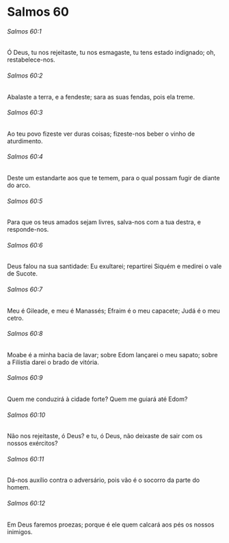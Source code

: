 # Salmos 60

###### Salmos 60:1

Ó Deus, tu nos rejeitaste, tu nos esmagaste, tu tens estado indignado; oh, restabelece-nos.

###### Salmos 60:2

Abalaste a terra, e a fendeste; sara as suas fendas, pois ela treme.

###### Salmos 60:3

Ao teu povo fizeste ver duras coisas; fizeste-nos beber o vinho de aturdimento.

###### Salmos 60:4

Deste um estandarte aos que te temem, para o qual possam fugir de diante do arco.

###### Salmos 60:5

Para que os teus amados sejam livres, salva-nos com a tua destra, e responde-nos.

###### Salmos 60:6

Deus falou na sua santidade: Eu exultarei; repartirei Siquém e medirei o vale de Sucote.

###### Salmos 60:7

Meu é Gileade, e meu é Manassés; Efraim é o meu capacete; Judá é o meu cetro.

###### Salmos 60:8

Moabe é a minha bacia de lavar; sobre Edom lançarei o meu sapato; sobre a Filístia darei o brado de vitória.

###### Salmos 60:9

Quem me conduzirá à cidade forte? Quem me guiará até Edom?

###### Salmos 60:10

Não nos rejeitaste, ó Deus? e tu, ó Deus, não deixaste de sair com os nossos exércitos?

###### Salmos 60:11

Dá-nos auxílio contra o adversário, pois vão é o socorro da parte do homem.

###### Salmos 60:12

Em Deus faremos proezas; porque é ele quem calcará aos pés os nossos inimigos.


